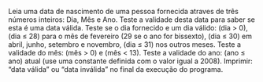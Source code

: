 Leia uma data de nascimento de uma pessoa fornecida atraves de três números inteiros:
Dia, Mês e Ano. Teste a validade desta data para saber se esta é uma data válida. 
Teste se o dia fornecido e um dia válido: (dia > 0), (dia ≤ 28) para o mês de fevereiro (29 se o ano for bissexto),
(dia ≤ 30) em abril, junho, setembro e novembro, (dia ≤ 31) nos outros meses. 
Teste a validade do mês: (mês > 0) e (mês < 13). 
Teste a validade do ano: (ano ≤ ano) atual (use uma constante definida com o valor igual a 2008). 
Imprimir: “data válida” ou “data inválida” no final da execução do programa. 